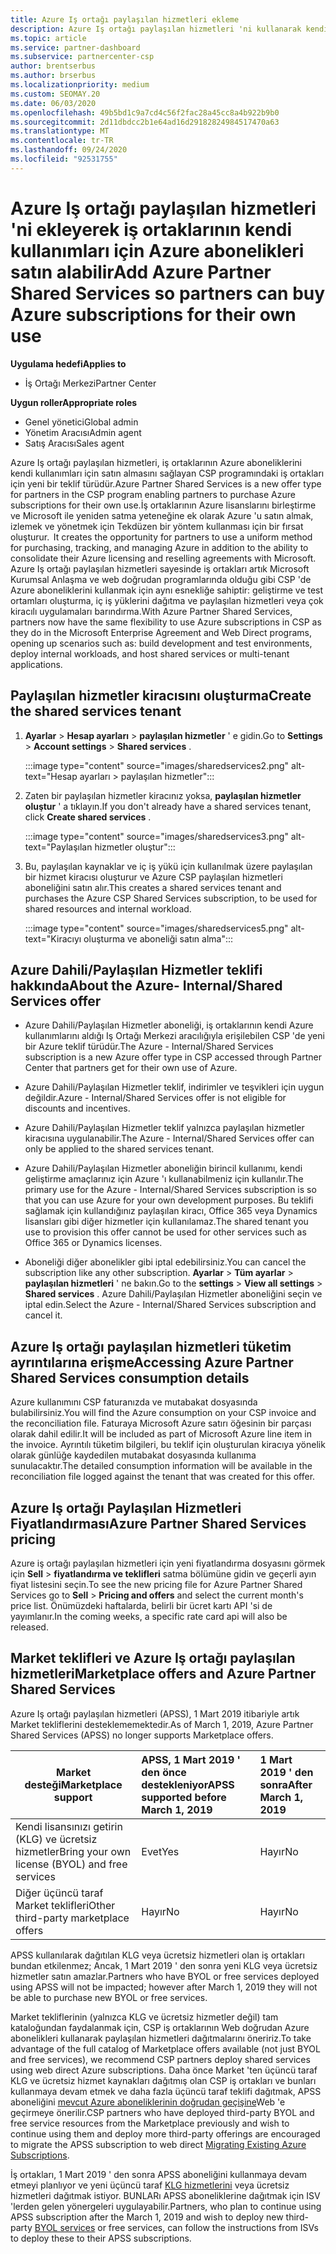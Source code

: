```yaml
---
title: Azure Iş ortağı paylaşılan hizmetleri ekleme
description: Azure Iş ortağı paylaşılan hizmetleri 'ni kullanarak kendi kullanım için Azure abonelikleri satın alın ve Azure 'u satın alma, izleme ve yönetmeye yönelik Tekdüzen bir yönteme sahip olun.
ms.topic: article
ms.service: partner-dashboard
ms.subservice: partnercenter-csp
author: brentserbus
ms.author: brserbus
ms.localizationpriority: medium
ms.custom: SEOMAY.20
ms.date: 06/03/2020
ms.openlocfilehash: 49b5bd1c9a7cd4c56f2fac28a45cc8a4b922b9b0
ms.sourcegitcommit: 2d11dbdcc2b1e64ad16d29182824984517470a63
ms.translationtype: MT
ms.contentlocale: tr-TR
ms.lasthandoff: 09/24/2020
ms.locfileid: "92531755"
---
```

# <a name="add-azure-partner-shared-services-so-partners-can-buy-azure-subscriptions-for-their-own-use"></a><span data-ttu-id="84763-103">Azure Iş ortağı paylaşılan hizmetleri 'ni ekleyerek iş ortaklarının kendi kullanımları için Azure abonelikleri satın alabilir</span><span class="sxs-lookup"><span data-stu-id="84763-103">Add Azure Partner Shared Services so partners can buy Azure subscriptions for their own use</span></span>

<span data-ttu-id="84763-104">**Uygulama hedefi**</span><span class="sxs-lookup"><span data-stu-id="84763-104">**Applies to**</span></span>

- <span data-ttu-id="84763-105">İş Ortağı Merkezi</span><span class="sxs-lookup"><span data-stu-id="84763-105">Partner Center</span></span>
 
<span data-ttu-id="84763-106">**Uygun roller**</span><span class="sxs-lookup"><span data-stu-id="84763-106">**Appropriate roles**</span></span>

- <span data-ttu-id="84763-107">Genel yönetici</span><span class="sxs-lookup"><span data-stu-id="84763-107">Global admin</span></span>
- <span data-ttu-id="84763-108">Yönetim Aracısı</span><span class="sxs-lookup"><span data-stu-id="84763-108">Admin agent</span></span>
- <span data-ttu-id="84763-109">Satış Aracısı</span><span class="sxs-lookup"><span data-stu-id="84763-109">Sales agent</span></span>

<span data-ttu-id="84763-110">Azure Iş ortağı paylaşılan hizmetleri, iş ortaklarının Azure aboneliklerini kendi kullanımları için satın almasını sağlayan CSP programındaki iş ortakları için yeni bir teklif türüdür.</span><span class="sxs-lookup"><span data-stu-id="84763-110">Azure Partner Shared Services is a new offer type for partners in the CSP program enabling partners to purchase Azure subscriptions for their own use.</span></span><span data-ttu-id="84763-111">İş ortaklarının Azure lisanslarını birleştirme ve Microsoft ile yeniden satma yeteneğine ek olarak Azure 'u satın almak, izlemek ve yönetmek için Tekdüzen bir yöntem kullanması için bir fırsat oluşturur.</span><span class="sxs-lookup"><span data-stu-id="84763-111">  It creates the opportunity for partners to use a uniform method for purchasing, tracking, and managing Azure in addition to the ability to consolidate their Azure licensing and reselling agreements with Microsoft.</span></span> <span data-ttu-id="84763-112">Azure Iş ortağı paylaşılan hizmetleri sayesinde iş ortakları artık Microsoft Kurumsal Anlaşma ve web doğrudan programlarında olduğu gibi CSP 'de Azure aboneliklerini kullanmak için aynı esnekliğe sahiptir: geliştirme ve test ortamları oluşturma, iç iş yüklerini dağıtma ve paylaşılan hizmetleri veya çok kiracılı uygulamaları barındırma.</span><span class="sxs-lookup"><span data-stu-id="84763-112">With Azure Partner Shared Services, partners now have the same flexibility to use Azure subscriptions in CSP as they do in the Microsoft Enterprise Agreement and Web Direct programs, opening up scenarios such as:  build development and test environments, deploy internal workloads, and host shared services or multi-tenant applications.</span></span>  

## <a name="create-the-shared-services-tenant"></a><span data-ttu-id="84763-113">Paylaşılan hizmetler kiracısını oluşturma</span><span class="sxs-lookup"><span data-stu-id="84763-113">Create the shared services tenant</span></span>

1. <span data-ttu-id="84763-114">**Ayarlar**  >  **Hesap ayarları**  >  **paylaşılan hizmetler** ' e gidin.</span><span class="sxs-lookup"><span data-stu-id="84763-114">Go to **Settings** > **Account settings** > **Shared services** .</span></span>

   :::image type="content" source="images/sharedservices2.png" alt-text="Hesap ayarları > paylaşılan hizmetler":::

2. <span data-ttu-id="84763-116">Zaten bir paylaşılan hizmetler kiracınız yoksa, **paylaşılan hizmetler oluştur** ' a tıklayın.</span><span class="sxs-lookup"><span data-stu-id="84763-116">If you don't already have a shared services tenant, click **Create shared services** .</span></span>

   :::image type="content" source="images/sharedservices3.png" alt-text="Paylaşılan hizmetler oluştur":::

3. <span data-ttu-id="84763-118">Bu, paylaşılan kaynaklar ve iç iş yükü için kullanılmak üzere paylaşılan bir hizmet kiracısı oluşturur ve Azure CSP paylaşılan hizmetleri aboneliğini satın alır.</span><span class="sxs-lookup"><span data-stu-id="84763-118">This creates a shared services tenant and purchases the Azure CSP Shared Services subscription, to be used for shared resources and internal workload.</span></span>

   :::image type="content" source="images/sharedservices5.png" alt-text="Kiracıyı oluşturma ve aboneliği satın alma":::

## <a name="about-the-azure--internalshared-services-offer"></a><span data-ttu-id="84763-120">Azure Dahili/Paylaşılan Hizmetler teklifi hakkında</span><span class="sxs-lookup"><span data-stu-id="84763-120">About the Azure- Internal/Shared Services offer</span></span>

- <span data-ttu-id="84763-121">Azure Dahili/Paylaşılan Hizmetler aboneliği, iş ortaklarının kendi Azure kullanımlarını aldığı Iş Ortağı Merkezi aracılığıyla erişilebilen CSP 'de yeni bir Azure teklif türüdür.</span><span class="sxs-lookup"><span data-stu-id="84763-121">The Azure - Internal/Shared Services subscription is a new Azure offer type in CSP accessed through Partner Center that partners get for their own use of Azure.</span></span>

- <span data-ttu-id="84763-122">Azure Dahili/Paylaşılan Hizmetler teklif, indirimler ve teşvikleri için uygun değildir.</span><span class="sxs-lookup"><span data-stu-id="84763-122">Azure - Internal/Shared Services offer is not eligible for discounts and incentives.</span></span>

- <span data-ttu-id="84763-123">Azure Dahili/Paylaşılan Hizmetler teklif yalnızca paylaşılan hizmetler kiracısına uygulanabilir.</span><span class="sxs-lookup"><span data-stu-id="84763-123">The Azure - Internal/Shared Services offer can only be applied to the shared services tenant.</span></span>

- <span data-ttu-id="84763-124">Azure Dahili/Paylaşılan Hizmetler aboneliğin birincil kullanımı, kendi geliştirme amaçlarınız için Azure 'ı kullanabilmeniz için kullanılır.</span><span class="sxs-lookup"><span data-stu-id="84763-124">The primary use for the Azure - Internal/Shared Services subscription is so that you can use Azure for your own development purposes.</span></span> <span data-ttu-id="84763-125">Bu teklifi sağlamak için kullandığınız paylaşılan kiracı, Office 365 veya Dynamics lisansları gibi diğer hizmetler için kullanılamaz.</span><span class="sxs-lookup"><span data-stu-id="84763-125">The shared tenant you use to provision this offer cannot be used for other services such as Office 365 or Dynamics licenses.</span></span>

- <span data-ttu-id="84763-126">Aboneliği diğer abonelikler gibi iptal edebilirsiniz.</span><span class="sxs-lookup"><span data-stu-id="84763-126">You can cancel the subscription like any other subscription.</span></span> <span data-ttu-id="84763-127">**Ayarlar**  >  **Tüm ayarlar**  >  **paylaşılan hizmetleri** ' ne bakın.</span><span class="sxs-lookup"><span data-stu-id="84763-127">Go to the **settings** > **View all settings** > **Shared services** .</span></span> <span data-ttu-id="84763-128">Azure Dahili/Paylaşılan Hizmetler aboneliğini seçin ve iptal edin.</span><span class="sxs-lookup"><span data-stu-id="84763-128">Select the Azure - Internal/Shared Services subscription and cancel it.</span></span>

## <a name="accessing-azure-partner-shared-services-consumption-details"></a><span data-ttu-id="84763-129">Azure Iş ortağı paylaşılan hizmetleri tüketim ayrıntılarına erişme</span><span class="sxs-lookup"><span data-stu-id="84763-129">Accessing Azure Partner Shared Services consumption details</span></span>

<span data-ttu-id="84763-130">Azure kullanımını CSP faturanızda ve mutabakat dosyasında bulabilirsiniz.</span><span class="sxs-lookup"><span data-stu-id="84763-130">You will find the Azure consumption on your CSP invoice and the reconciliation file.</span></span> <span data-ttu-id="84763-131">Faturaya Microsoft Azure satırı öğesinin bir parçası olarak dahil edilir.</span><span class="sxs-lookup"><span data-stu-id="84763-131">It will be included as part of Microsoft Azure line item in the invoice.</span></span> <span data-ttu-id="84763-132">Ayrıntılı tüketim bilgileri, bu teklif için oluşturulan kiracıya yönelik olarak günlüğe kaydedilen mutabakat dosyasında kullanıma sunulacaktır.</span><span class="sxs-lookup"><span data-stu-id="84763-132">The detailed consumption information will be available in the reconciliation file logged against the tenant that was created for this offer.</span></span>

## <a name="azure-partner-shared-services-pricing"></a><span data-ttu-id="84763-133">Azure Iş ortağı Paylaşılan Hizmetleri Fiyatlandırması</span><span class="sxs-lookup"><span data-stu-id="84763-133">Azure Partner Shared Services pricing</span></span>

<span data-ttu-id="84763-134">Azure iş ortağı paylaşılan hizmetleri için yeni fiyatlandırma dosyasını görmek için **Sell**  >  **fiyatlandırma ve teklifleri** satma bölümüne gidin ve geçerli ayın fiyat listesini seçin.</span><span class="sxs-lookup"><span data-stu-id="84763-134">To see the new pricing file for Azure Partner Shared Services go to **Sell** > **Pricing and offers** and select the current month's price list.</span></span> <span data-ttu-id="84763-135">Önümüzdeki haftalarda, belirli bir ücret kartı API 'si de yayımlanır.</span><span class="sxs-lookup"><span data-stu-id="84763-135">In the coming weeks, a specific rate card api will also be released.</span></span>

## <a name="marketplace-offers-and-azure-partner-shared-services"></a><span data-ttu-id="84763-136">Market teklifleri ve Azure Iş ortağı paylaşılan hizmetleri</span><span class="sxs-lookup"><span data-stu-id="84763-136">Marketplace offers and Azure Partner Shared Services</span></span>

<span data-ttu-id="84763-137">Azure Iş ortağı paylaşılan hizmetleri (APSS), 1 Mart 2019 itibariyle artık Market tekliflerini desteklememektedir.</span><span class="sxs-lookup"><span data-stu-id="84763-137">As of March 1, 2019, Azure Partner Shared Services (APSS) no longer supports Marketplace offers.</span></span>

|<span data-ttu-id="84763-138">**Market desteği**</span><span class="sxs-lookup"><span data-stu-id="84763-138">**Marketplace support**</span></span>   |<span data-ttu-id="84763-139">**APSS, 1 Mart 2019 ' den önce destekleniyor**</span><span class="sxs-lookup"><span data-stu-id="84763-139">**APSS supported before March 1, 2019**</span></span>|<span data-ttu-id="84763-140">**1 Mart 2019 ' den sonra**</span><span class="sxs-lookup"><span data-stu-id="84763-140">**After March 1, 2019**</span></span>|
|---------------------------|:----------------------------|:-------------------|
|<span data-ttu-id="84763-141">Kendi lisansınızı getirin (KLG) ve ücretsiz hizmetler</span><span class="sxs-lookup"><span data-stu-id="84763-141">Bring your own license (BYOL) and free services</span></span>   | <span data-ttu-id="84763-142">Evet</span><span class="sxs-lookup"><span data-stu-id="84763-142">Yes</span></span>   | <span data-ttu-id="84763-143">Hayır</span><span class="sxs-lookup"><span data-stu-id="84763-143">No</span></span>|
|<span data-ttu-id="84763-144">Diğer üçüncü taraf Market teklifleri</span><span class="sxs-lookup"><span data-stu-id="84763-144">Other third-party marketplace offers</span></span>   | <span data-ttu-id="84763-145">Hayır</span><span class="sxs-lookup"><span data-stu-id="84763-145">No</span></span>   |<span data-ttu-id="84763-146">Hayır</span><span class="sxs-lookup"><span data-stu-id="84763-146">No</span></span>|

<span data-ttu-id="84763-147">APSS kullanılarak dağıtılan KLG veya ücretsiz hizmetleri olan iş ortakları bundan etkilenmez; Ancak, 1 Mart 2019 ' den sonra yeni KLG veya ücretsiz hizmetler satın amazlar.</span><span class="sxs-lookup"><span data-stu-id="84763-147">Partners who have BYOL or free services deployed using APSS will not be impacted; however after March 1, 2019 they will not be able to purchase new BYOL or free services.</span></span>

<span data-ttu-id="84763-148">Market tekliflerinin (yalnızca KLG ve ücretsiz hizmetler değil) tam kataloğundan faydalanmak için, CSP iş ortaklarının Web doğrudan Azure abonelikleri kullanarak paylaşılan hizmetleri dağıtmalarını öneririz.</span><span class="sxs-lookup"><span data-stu-id="84763-148">To take advantage of the full catalog of Marketplace offers available (not just BYOL and free services), we recommend CSP partners deploy shared services using web direct Azure subscriptions.</span></span>  <span data-ttu-id="84763-149">Daha önce Market 'ten üçüncü taraf KLG ve ücretsiz hizmet kaynakları dağıtmış olan CSP iş ortakları ve bunları kullanmaya devam etmek ve daha fazla üçüncü taraf teklifi dağıtmak, APSS aboneliğini [mevcut Azure aboneliklerinin doğrudan geçişine](/azure/cloud-solution-provider/migration/migration#migrating-existing-azure-subscriptions)Web 'e geçirmeye önerilir.</span><span class="sxs-lookup"><span data-stu-id="84763-149">CSP partners who have deployed third-party BYOL and free service resources from the Marketplace previously and wish to continue using them and deploy more third-party offerings are encouraged to migrate the APSS subscription to web direct [Migrating Existing Azure Subscriptions](/azure/cloud-solution-provider/migration/migration#migrating-existing-azure-subscriptions).</span></span>

<span data-ttu-id="84763-150">İş ortakları, 1 Mart 2019 ' den sonra APSS aboneliğini kullanmaya devam etmeyi planlıyor ve yeni üçüncü taraf [KLG hizmetlerini](https://azuremarketplace.microsoft.com/marketplace/apps?filters=byol) veya ücretsiz hizmetleri dağıtmak istiyor. BUNLARı APSS aboneliklerine dağıtmak için ISV 'lerden gelen yönergeleri uygulayabilir.</span><span class="sxs-lookup"><span data-stu-id="84763-150">Partners, who plan to continue using APSS subscription after the March 1, 2019 and wish to deploy new third-party [BYOL services](https://azuremarketplace.microsoft.com/marketplace/apps?filters=byol) or free services, can follow the instructions from ISVs to deploy these to their APSS subscriptions.</span></span>